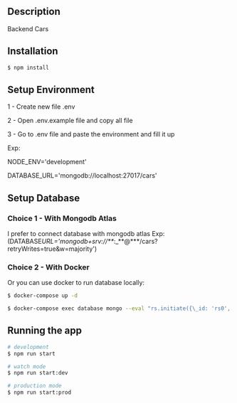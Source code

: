 ## Description

Backend Cars

## Installation

```bash
$ npm install
```

## Setup Environment

1 - Create new file .env

2 - Open .env.example file and copy all file

3 - Go to .env file and paste the environment and fill it up

Exp:

NODE_ENV='development'

DATABASE_URL='mongodb://localhost:27017/cars'

## Setup Database

### Choice 1 - With Mongodb Atlas

I prefer to connect database with mongodb atlas Exp:
(DATABASE*URL='mongodb+srv://\*\**:\_\*\*@\*\*\*/cars?retryWrites=true&w=majority')

### Choice 2 - With Docker

Or you can use docker to run database locally:

```bash
$ docker-compose up -d

$ docker-compose exec database mongo --eval "rs.initiate({\_id: 'rs0', members: [{_id: 0, host: 'localhost:27017'}]});"
```

## Running the app

```bash
# development
$ npm run start

# watch mode
$ npm run start:dev

# production mode
$ npm run start:prod
```
